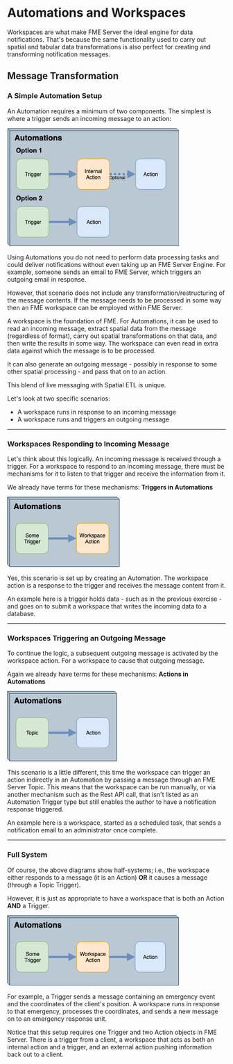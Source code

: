 # Automations and Workspaces

Workspaces are what make FME Server the ideal engine for data notifications. That's because the same functionality used to carry out spatial and tabular data transformations is also perfect for creating and transforming notification messages.


## Message Transformation ##

### A Simple Automation Setup ###

An Automation requires a minimum of two components. The simplest is where a trigger sends an incoming message to an action:

![](./Images/Img4.011.SimpleAutomationlayout.png)

Using Automations you do not need to perform data processing tasks and could deliver notifications without even taking up an FME Server Engine. For example, someone sends an email to FME Server, which triggers an outgoing email in response.

However, that scenario does not include any transformation/restructuring of the message contents. If the message needs to be processed in some way then an FME workspace can be employed within FME Server.

A workspace is the foundation of FME. For Automations, it can be used to read an incoming message, extract spatial data from the message (regardless of format), carry out spatial transformations on that data, and then write the results in some way. The workspace can even read in extra data against which the message is to be processed.

It can also generate an outgoing message - possibly in response to some other spatial processing - and pass that on to an action.

This blend of live messaging with Spatial ETL is unique.

Let's look at two specific scenarios:

- A workspace runs in response to an incoming message
- A workspace runs and triggers an outgoing message

---

### Workspaces Responding to Incoming Message ###

Let's think about this logically. An incoming message is received through a trigger. For a workspace to respond to an incoming message, there must be mechanisms for it to listen to that trigger and receive the information from it.

We already have terms for these mechanisms: **Triggers in Automations**

![](./Images/Img4.015.WorkspaceAction.png)

Yes, this scenario is set up by creating an Automation. The workspace action is a response to the trigger and receives the message content from it.

An example here is a trigger holds data - such as in the previous exercise - and goes on to submit a workspace that writes the incoming data to a database.

---

### Workspaces Triggering an Outgoing Message ###

To continue the logic, a subsequent outgoing message is activated by the workspace action. For a workspace to cause that outgoing message.

Again we already have terms for these mechanisms: **Actions in Automations**  

![](./Images/Img4.014.WorkspaceTriggerTopic.png)

This scenario is a little different, this time the workspace can trigger an action indirectly in an Automation by passing a message through an FME Server Topic. This means that the workspace can be run manually, or via another mechanism such as the Rest API call, that isn't listed as an Automation Trigger type but still enables the author to have a notification response triggered.

An example here is a workspace, started as a scheduled task, that sends a notification email to an administrator once complete.

---

### Full System ###

Of course, the above diagrams show half-systems; i.e., the workspace either responds to a message (it is an Action) **OR** it causes a message (through a Topic Trigger).

However, it is just as appropriate to have a workspace that is both an Action **AND** a Trigger.

![](./Images/Img4.013.WorkspaceTriggerAction.png)

For example, a Trigger sends a message containing an emergency event and the coordinates of the client's position. A workspace runs in response to that emergency, processes the coordinates, and sends a new message on to an emergency response unit.  

Notice that this setup requires one Trigger and two Action objects in FME Server. There is a trigger from a client, a workspace that acts as both an internal action and a trigger, and an external action pushing information back out to a client.
